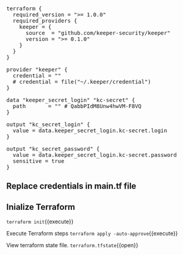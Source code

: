 
<pre class="file" data-filename="main.tf" data-target="replace">
terraform {
  required_version = ">= 1.0.0"
  required_providers {
    keeper = {
      source  = "github.com/keeper-security/keeper"
      version = ">= 0.1.0"
    }
  }
}

provider "keeper" {
  credential = "<CONFIG JSON or BASE64>"
  # credential = file("~/.keeper/credential")
}

data "keeper_secret_login" "kc-secret" {
  path       = "<UID TO LOGIN TYPE RECORD>" # QabbPIdM8Unw4hwVM-F8VQ
}

output "kc_secret_login" {
  value = data.keeper_secret_login.kc-secret.login
}

output "kc_secret_password" {
  value = data.keeper_secret_login.kc-secret.password
  sensitive = true
}
</pre>

## Replace credentials in main.tf file

## Inialize Terraform
`terraform init`{{execute}}

Execute Terraform steps
`terraform apply -auto-approve`{{execute}}

View terraform state file.
`terraform.tfstate`{{open}}

